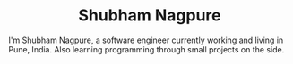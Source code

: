 <h1 align="center">
  <b>Shubham Nagpure</b>
</h1>

I'm Shubham Nagpure, a software engineer currently working and living in Pune, India. Also learning programming through small projects on the side.

<br>
